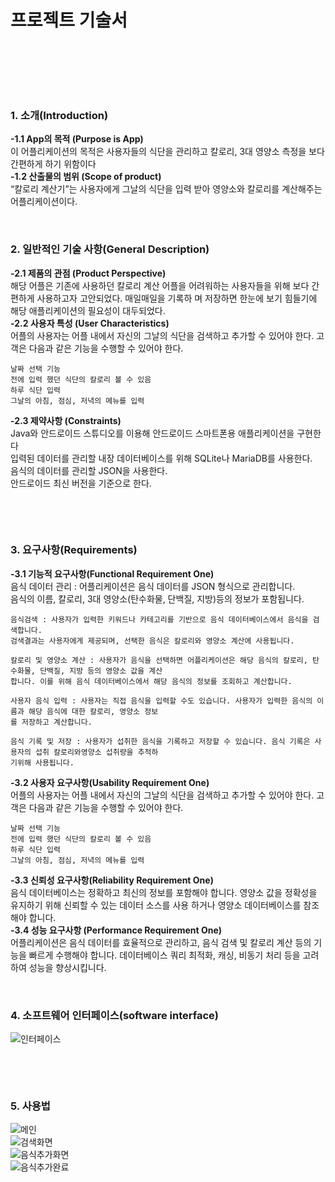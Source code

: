 # 프로젝트 기술서

&nbsp;

&nbsp;

&nbsp;

### 1. 소개(Introduction)
 **-1.1	App의 목적 (Purpose is App)**  
    이 어플리케이션의 목적은 사용자들의 식단을 관리하고 칼로리, 3대 영양소 측정을 보다 간편하게 하기 위함이다  
 **-1.2	산출물의 범위 (Scope of product)**  
    “칼로리 계산기”는 사용자에게 그날의 식단을 입력 받아 영양소와 칼로리를 계산해주는 어플리케이션이다.
&nbsp;

&nbsp;
    
### 2. 일반적인 기술 사항(General Description)
  **-2.1 제품의 관점 (Product Perspective)**  
    해당 어플은 기존에 사용하던 칼로리 계산 어플을 어려워하는 사용자들을 위해 보다 간편하게 사용하고자 고안되었다. 매일매일을 기록하
    며 저장하면 한눈에 보기 힘들기에 해당 애플리케이션의 필요성이 대두되었다.  
  **-2.2 사용자 특성 (User Characteristics)**  
    어플의 사용자는 어플 내에서 자신의 그날의 식단을 검색하고 추가할 수 있어야 한다. 고객은 다음과 같은 기능을 수행할 수 있어야 한다.  
    
    날짜 선택 기능  
    전에 입력 했던 식단의 칼로리 볼 수 있음  
    하루 식단 입력  
    그날의 아침, 점심, 저녁의 메뉴를 입력  

 **-2.3	제약사항 (Constraints)**  
    Java와 안드로이드 스튜디오를 이용해 안드로이드 스마트폰용 애플리케이션을 구현한다  
    입력된 데이터를 관리할 내장 데이터베이스를 위해 SQLite나 MariaDB를 사용한다.  
    음식의 데이터를 관리할 JSON을 사용한다.  
    안드로이드 최신 버전을 기준으로 한다.  

&nbsp;

&nbsp;

### 3. 요구사항(Requirements)
**-3.1 기능적 요구사항(Functional Requirement One)**  
    음식 데이터 관리 : 어플리케이션은 음식 데이터를 JSON 형식으로 관리합니다.  
    음식의 이름, 칼로리, 3대 영양소(탄수화물, 단백질, 지방)등의 정보가 포함됩니다.  
    
    음식검색 : 사용자가 입력한 키워드나 카테고리를 기반으로 음식 데이터베이스에서 음식을 검색합니다.  
    검색결과는 사용자에게 제공되며, 선택한 음식은 칼로리와 영양소 계산에 사용됩니다.  
    
    칼로리 및 영양소 계산 : 사용자가 음식을 선택하면 어플리케이션은 해당 음식의 칼로리, 탄수화물, 단백질, 지방 등의 영양소 값을 계산
    합니다. 이를 위해 음식 데이터베이스에서 해당 음식의 정보를 조회하고 계산합니다.  
    
    사용자 음식 입력 : 사용자는 직접 음식을 입력할 수도 있습니다. 사용자가 입력한 음식의 이름과 해당 음식에 대한 칼로리, 영양소 정보
    를 저장하고 계산합니다.  

    음식 기록 및 저장 : 사용자가 섭취한 음식을 기록하고 저장할 수 있습니다. 음식 기록은 사용자의 섭취 칼로리와영양소 섭취량을 추적하
    기위해 사용됩니다.  
**-3.2 사용자 요구사항(Usability Requirement One)**  
    어플의 사용자는 어플 내에서 자신의 그날의 식단을 검색하고 추가할 수 있어야 한다. 고객은 다음과 같은 기능을 수행할 수 있어야 한다.  
    
    날짜 선택 기능  
    전에 입력 했던 식단의 칼로리 볼 수 있음  
    하루 식단 입력  
    그날의 아침, 점심, 저녁의 메뉴를 입력  


**-3.3 신뢰성 요구사항(Reliability Requirement One)**  
    음식 데이터베이스는 정확하고 최신의 정보를 포함해야 합니다. 영양소 값을 정확성을 유지하기 위해 신뢰할 수 있는 데이터 소스를 사용
    하거나 영양소 데이터베이스를 참조해야 합니다.  
**-3.4 성능 요구사항 (Performance Requirement One)**  
    어플리케이션은 음식 데이터를 효율적으로 관리하고, 음식 검색 및 칼로리 계산 등의 기능을 빠르게 수행해야 합니다. 데이터베이스 쿼리
    최적화, 캐싱, 비동기 처리 등을 고려하여 성능을 향상시킵니다.
&nbsp;

&nbsp;
### 4. 소프트웨어 인터페이스(software interface)  
![인터페이스](https://github.com/JangMinseok1211/team5/assets/74437788/b4d637da-967a-4573-ad76-47c7accd36d7)  

&nbsp;

&nbsp;

### 5. 사용법
![메인](https://github.com/JangMinseok1211/team5/assets/74437788/1837baff-dcb4-45c3-9201-7c2f9d52c365)  
![검색화면](https://github.com/JangMinseok1211/team5/assets/74437788/617d23d7-c90d-409a-b6a9-322aa80bb2ee)  
![음식추가화면](https://github.com/JangMinseok1211/team5/assets/74437788/cfb9c564-10dc-48ce-bb62-074ab878b904)  
![음식추가완료](https://github.com/JangMinseok1211/team5/assets/74437788/62164b56-8dd5-4b7e-b56f-ad14e8b68427)  



